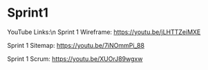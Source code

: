 # Sprint1


YouTube Links:\n
Sprint 1 Wireframe:  https://youtu.be/jLHTTZeiMXE

Sprint 1 Sitemap:    https://youtu.be/7iNOmmPi_88

Sprint 1 Scrum:      https://youtu.be/XUOrJ89wgxw


